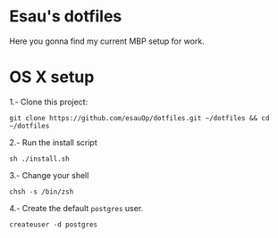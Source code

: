 # Esau's dotfiles
Here you gonna find my current MBP setup for work.

# OS X setup
1.- Clone this project:
```
git clone https://github.com/esauOp/dotfiles.git ~/dotfiles && cd ~/dotfiles
```
2.- Run the install script
```
sh ./install.sh
```
3.- Change your shell
```
chsh -s /bin/zsh
```
4.- Create the default `postgres` user.
```
createuser -d postgres
```

